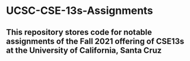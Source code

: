 # UCSC-CSE-13s-Assignments

## This repository stores code for notable assignments of the Fall 2021 offering of CSE13s at the University of California, Santa Cruz
